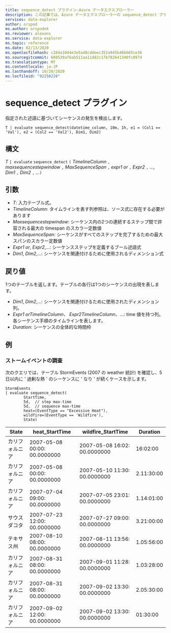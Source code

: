 ```yaml
---
title: sequence_detect プラグイン-Azure データエクスプローラー
description: この記事では、Azure データエクスプローラーの sequence_detect プラグインについて説明します。
services: data-explorer
author: orspod
ms.author: orspodek
ms.reviewer: alexans
ms.service: data-explorer
ms.topic: reference
ms.date: 02/13/2020
ms.openlocfilehash: c284a1044e3e5a48cddeec352a945b48b665ce36
ms.sourcegitcommit: 608539af6ab511aa11d82c17b782641340fc8974
ms.translationtype: MT
ms.contentlocale: ja-JP
ms.lasthandoff: 10/20/2020
ms.locfileid: "92250228"
---
```

# <a name="sequence_detect-plugin"></a>sequence_detect プラグイン

指定された述語に基づいてシーケンスの発生を検出します。

```kusto
T | evaluate sequence_detect(datetime_column, 10m, 1h, e1 = (Col1 == 'Val'), e2 = (Col2 == 'Val2'), Dim1, Dim2)
```

## <a name="syntax"></a>構文

*T* `| evaluate` `sequence_detect` `(` *TimelineColumn* `,` *maxsequencestepwindow* `,` *MaxSequenceSpan* `,` *expr1 or* `,` *Expr2* `,` ..., *Dim1* `,` *Dim2* `,` ...`)`

## <a name="arguments"></a>引数

* *T*: 入力テーブル式。
* *TimelineColumn*: タイムラインを表す列参照は、ソース式に存在する必要があります
* *Maxsequencestepwindow*: シーケンス内の2つの連続するステップ間で許容される最大の timespan のスカラー定数値
* *MaxSequenceSpan*: シーケンスがすべてのステップを完了するための最大スパンのスカラー定数値
* *Expr1 or*, *Expr2*,...: シーケンスステップを定義するブール述語式
* *Dim1*, *Dim2*,...: シーケンスを関連付けるために使用されるディメンション式

## <a name="returns"></a>戻り値

1つのテーブルを返します。テーブルの各行は1つのシーケンスの出現を表します。

* *Dim1*, *Dim2*,...: シーケンスを関連付けるために使用されたディメンション列。
* *Expr1 or*_*TimelineColumn*、 *Expr2*_*TimelineColumn*、...: time 値を持つ列。各シーケンス手順のタイムラインを表します。
* *Duration*: シーケンスの全体的な時間枠

## <a name="examples"></a>例

### <a name="exploring-storm-events"></a>ストームイベントの調査 

次のクエリでは、テーブル StormEvents (2007 の weather 統計) を確認し、5日以内に ' 過剰な熱 ' のシーケンスに ' なり ' が続くケースを示します。

<!-- csl: https://help.kusto.windows.net/Samples -->
```kusto
StormEvents
| evaluate sequence_detect(
        StartTime,
        5d,  // step max-time
        5d,  // sequence max-time
        heat=(EventType == "Excessive Heat"), 
        wildfire=(EventType == 'Wildfire'), 
        State)
```

|State|heat_StartTime|wildfire_StartTime|Duration|
|---|---|---|---|
|カリフォルニア|2007-05-08 00:00: 00.0000000|2007-05-08 16:02: 00.0000000|16:02:00|
|カリフォルニア|2007-05-08 00:00: 00.0000000|2007-05-10 11:30: 00.0000000|2.11:30:00|
|カリフォルニア|2007-07-04 09:00: 00.0000000|2007-07-05 23:01: 00.0000000|1.14:01:00|
|サウスダコタ|2007-07-23 12:00: 00.0000000|2007-07-27 09:00: 00.0000000|3.21:00:00|
|テキサス州|2007-08-10 08:00: 00.0000000|2007-08-11 13:56: 00.0000000|1.05:56:00|
|カリフォルニア|2007-08-31 08:00: 00.0000000|2007-09-01 11:28: 00.0000000|1.03:28:00|
|カリフォルニア|2007-08-31 08:00: 00.0000000|2007-09-02 13:30: 00.0000000|2.05:30:00|
|カリフォルニア|2007-09-02 12:00: 00.0000000|2007-09-02 13:30: 00.0000000|01:30:00|
